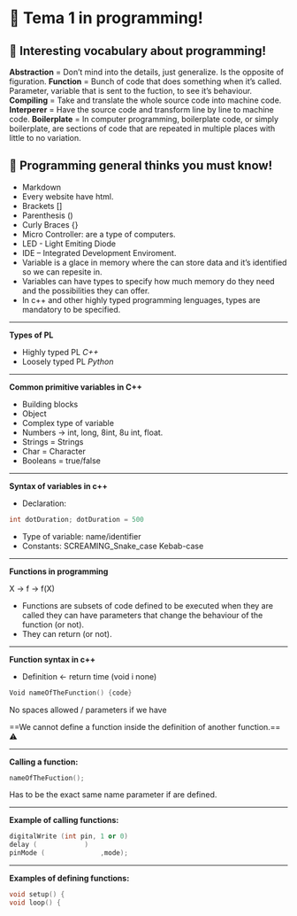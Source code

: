 # :rocket: **Tema 1 in programming!**

:pencil:  **Interesting vocabulary about programming!**
 ---
**Abstraction** = Don’t mind into the details, just generalize. Is the opposite of figuration.
**Function** = Bunch of code that does something when it’s called. Parameter, variable that is sent to the fuction, to see it’s behaviour.
**Compiling** = Take and translate the whole source code into machine code.
**Interperer** = Have the source code and transform line by line to machine code.
**Boilerplate** = In computer programming, boilerplate code, or simply boilerplate, are sections of code that are repeated in multiple places with little to no variation.

:speech_balloon: **Programming general thinks you must know!**
---
- Markdown
- Every website have html.
- Brackets []
- Parenthesis ()
- Curly Braces {}
- Micro Controller: are a type of computers.
- LED - Light Emiting Diode 
- IDE – Integrated Development Enviroment. 
- Variable is a glace in memory where the can store data and it’s identified so we can repesite in.
- Variables can have types to specify how much memory do they need and the possibilities they can offer.
- In c++ and other highly typed programming lenguages, types are mandatory to be specified.
---

**Types of PL**

- Highly typed PL 
*C++* 
- Loosely typed PL
*Python*
---

**Common primitive variables in C++**

- Building blocks 
- Object 
- Complex type of variable 
- Numbers &rarr; int, long, 8int, 8u int, float.
- Strings = Strings 
- Char = Character
- Booleans = true/false
---
**Syntax of variables in c++**

- Declaration: 
```c++
int dotDuration; dotDuration = 500
```

- Type of variable:
      name/identifier 
- Constants:
SCREAMING_Snake_case
Kebab-case

---
**Functions in programming**

X &rarr; f &rarr; f(X)
- Functions are subsets of code defined to be executed when they are called they can have parameters that change the behaviour of the function (or not).
- They can return (or not).
---
**Function syntax in c++**
- Definition
&larr; return time (void i none)
```c++
Void nameOfTheFunction() {code}
```
No spaces allowed / parameters if we have

==We cannot define a function inside the definition of another function.== :warning:

---
**Calling a function:**
```c++
nameOfTheFuction();
```
Has to be the exact same name parameter if are defined.

---
**Example of calling functions:**
```c++
digitalWrite (int pin, 1 or 0) 
delay (            )
pinMode (              ,mode);
```
---
**Examples of defining functions:**
```c++
void setup() {
void loop() {
```
